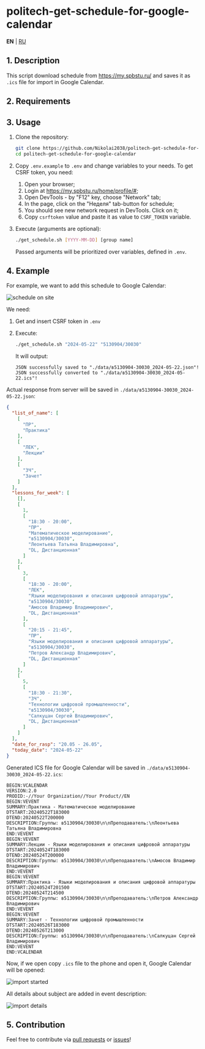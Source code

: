 # politech-get-schedule-for-google-calendar

**EN** | [RU](README_RU.md)

## 1. Description

This script download schedule from <https://my.spbstu.ru/> and saves it as `.ics` file for import in Google Calendar.

## 2. Requirements

## 3. Usage

1. Clone the repository:

    ```bash
    git clone https://github.com/Nikolai2038/politech-get-schedule-for-google-calendar.git && \
    cd politech-get-schedule-for-google-calendar
    ```

2. Copy `.env.example` to `.env` and change variables to your needs. To get CSRF token, you need:

    1. Open your browser;
    2. Login at <https://my.spbstu.ru/home/profile/#>;
    3. Open DevTools - by "F12" key, choose "Network" tab;
    4. In the page, click on the "Неделя" tab-button for schedule;
    5. You should see new network request in DevTools. Click on it;
    6. Copy `csrftoken` value and paste it as value to `CSRF_TOKEN` variable.

3. Execute (arguments are optional):

    ```bash
    ./get_schedule.sh [YYYY-MM-DD] [group name]
    ```

    Passed arguments will be prioritized over variables, defined in `.env`.

## 4. Example

For example, we want to add this schedule to Google Calendar:

![schedule on site](./.readme_images/schedule_on_site.png)

We need:

1. Get and insert CSRF token in `.env`

2. Execute:

    ```bash
    ./get_schedule.sh "2024-05-22" "5130904/30030"
    ```

    It will output:

    ```text
    JSON successfully saved to "./data/в5130904-30030_2024-05-22.json"!
    JSON successfully converted to "./data/в5130904-30030_2024-05-22.ics"!
    ```

Actual response from server will be saved in `./data/в5130904-30030_2024-05-22.json`:

```json
{
  "list_of_name": [
    [
      "ПР",
      "Практика"
    ],
    [
      "ЛЕК",
      "Лекции"
    ],
    [
      "ЗЧ",
      "Зачет"
    ]
  ],
  "lessons_for_week": [
    [],
    [
      1,
      [
        "18:30 - 20:00",
        "ПР",
        "Математическое моделирование",
        "в5130904/30030",
        "Леонтьева Татьяна Владимировна",
        "DL, Дистанционная"
      ]
    ],
    [
      3,
      [
        "18:30 - 20:00",
        "ЛЕК",
        "Языки моделирования и описания цифровой аппаратуры",
        "в5130904/30030",
        "Амосов Владимир Владимирович",
        "DL, Дистанционная"
      ],
      [
        "20:15 - 21:45",
        "ПР",
        "Языки моделирования и описания цифровой аппаратуры",
        "в5130904/30030",
        "Петров Александр Владимирович",
        "DL, Дистанционная"
      ]
    ],
    [
      5,
      [
        "18:30 - 21:30",
        "ЗЧ",
        "Технологии цифровой промышленности",
        "в5130904/30030",
        "Салкуцан Сергей Владимирович",
        "DL, Дистанционная"
      ]
    ]
  ],
  "date_for_rasp": "20.05 - 26.05",
  "today_date": "2024-05-22"
}
```

Generated ICS file for Google Calendar will be saved in `./data/в5130904-30030_2024-05-22.ics`:

```ics
BEGIN:VCALENDAR
VERSION:2.0
PRODID:-//Your Organization//Your Product//EN
BEGIN:VEVENT
SUMMARY:Практика - Математическое моделирование
DTSTART:20240522T183000
DTEND:20240522T200000
DESCRIPTION:Группы: в5130904/30030\n\nПреподаватель:\nЛеонтьева Татьяна Владимировна
END:VEVENT
BEGIN:VEVENT
SUMMARY:Лекции - Языки моделирования и описания цифровой аппаратуры
DTSTART:20240524T183000
DTEND:20240524T200000
DESCRIPTION:Группы: в5130904/30030\n\nПреподаватель:\nАмосов Владимир Владимирович
END:VEVENT
BEGIN:VEVENT
SUMMARY:Практика - Языки моделирования и описания цифровой аппаратуры
DTSTART:20240524T201500
DTEND:20240524T214500
DESCRIPTION:Группы: в5130904/30030\n\nПреподаватель:\nПетров Александр Владимирович
END:VEVENT
BEGIN:VEVENT
SUMMARY:Зачет - Технологии цифровой промышленности
DTSTART:20240526T183000
DTEND:20240526T213000
DESCRIPTION:Группы: в5130904/30030\n\nПреподаватель:\nСалкуцан Сергей Владимирович
END:VEVENT
END:VCALENDAR
```

Now, if we open copy `.ics` file to the phone and open it, Google Calendar will be opened:

![import started](./.readme_images/import_started.jpg)

All details about subject are added in event description:

![import details](./.readme_images/import_details.jpg)

## 5. Contribution

Feel free to contribute via [pull requests](https://github.com/Nikolai2038/politech-get-schedule-for-google-calendar/pulls) or [issues](https://github.com/Nikolai2038/politech-get-schedule-for-google-calendar/issues)!
